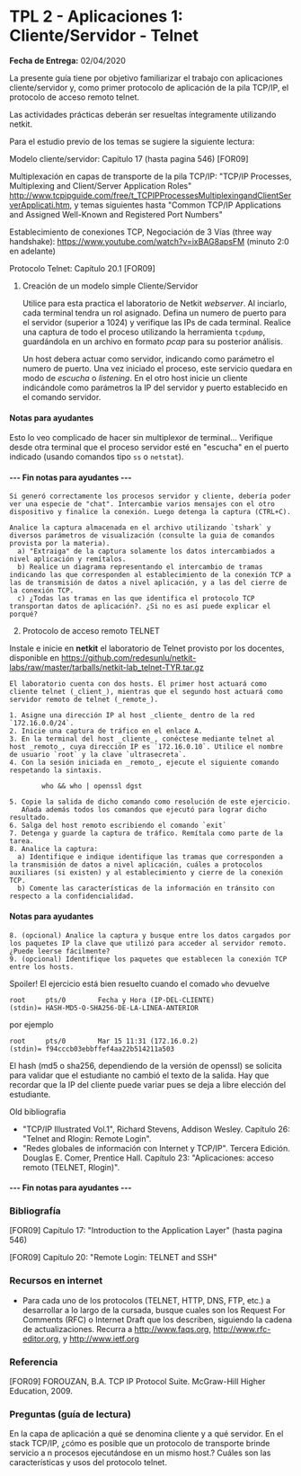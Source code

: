 TPL 2 - Aplicaciones 1: Cliente/Servidor - Telnet
=================================================

**Fecha de Entrega:** 02/04/2020

La presente guía tiene por objetivo familiarizar el trabajo con aplicaciones cliente/servidor y, como primer protocolo de aplicación de la pila TCP/IP, el protocolo de acceso remoto telnet.

Las actividades prácticas deberán ser resueltas íntegramente utilizando netkit.

Para el estudio previo de los temas se sugiere la siguiente lectura:

Modelo cliente/servidor: Capítulo 17 (hasta pagina 546) [FOR09]

Multiplexación en capas de transporte de la pila TCP/IP: "TCP/IP Processes, Multiplexing and Client/Server Application Roles" <http://www.tcpipguide.com/free/t_TCPIPProcessesMultiplexingandClientServerApplicati.htm>, y temas siguientes hasta "Common TCP/IP Applications and Assigned Well-Known and Registered Port Numbers"

Establecimiento de conexiones TCP, Negociación de 3 Vías (three way handshake): <https://www.youtube.com/watch?v=ixBAG8apsFM> (minuto 2:0 en adelante)
 
Protocolo Telnet: Capítulo 20.1 [FOR09]

1. Creación de un modelo simple Cliente/Servidor

    Utilice para esta practica el laboratorio de Netkit _webserver_. Al inciarlo, cada terminal tendra un rol asignado. Defina un numero de puerto para el servidor (superior a 1024) y verifique las IPs de cada terminal. Realice una captura de todo el proceso utilizando la herramienta `tcpdump`, guardándola en un archivo en formato _pcap_ para su posterior análisis.

    Un host debera actuar como servidor, indicando como parámetro el numero de puerto. Una vez iniciado el proceso, este servicio quedara en modo de _escucha_ o _listening_. En el otro host inicie un cliente indicándole como parámetros la IP del servidor y puerto establecido en el comando servidor.


#### Notas para ayudantes

Esto lo veo complicado de hacer sin multiplexor de terminal...
Verifique desde otra terminal que el proceso servidor esté en "escucha" en el puerto indicado (usando comandos tipo `ss` o `netstat`).

#### --- Fin notas para ayudantes ---

    Si generó correctamente los procesos servidor y cliente, debería poder ver una especie de "chat". Intercambie varios mensajes con el otro dispositivo y finalice la conexión. Luego detenga la captura (CTRL+C).

    Analice la captura almacenada en el archivo utilizando `tshark` y diversos parámetros de visualización (consulte la guia de comandos provista por la materia).
      a) "Extraiga" de la captura solamente los datos intercambiados a nivel aplicación y remítalos.
      b) Realice un diagrama representando el intercambio de tramas indicando las que corresponden al establecimiento de la conexión TCP a las de transmisión de datos a nivel aplicación, y a las del cierre de la conexión TCP.
      c) ¿Todas las tramas en las que identifica el protocolo TCP transportan datos de aplicación?. ¿Si no es así puede explicar el porqué?


2. Protocolo de acceso remoto TELNET

Instale e inicie en **netkit** el laboratorio de Telnet provisto por los docentes, disponible en <https://github.com/redesunlu/netkit-labs/raw/master/tarballs/netkit-lab_telnet-TYR.tar.gz>

    El laboratorio cuenta con dos hosts. El primer host actuará como cliente telnet (_client_), mientras que el segundo host actuará como servidor remoto de telnet (_remote_).

    1. Asigne una dirección IP al host _cliente_ dentro de la red `172.16.0.0/24`.
    2. Inicie una captura de tráfico en el enlace A.
    3. En la terminal del host _cliente_, conéctese mediante telnet al host _remoto_, cuya dirección IP es `172.16.0.10`. Utilice el nombre de usuario `root` y la clave `ultrasecreta`.
    4. Con la sesión iniciada en _remoto_, ejecute el siguiente comando respetando la sintaxis.

            who && who | openssl dgst

    5. Copie la salida de dicho comando como resolución de este ejercicio.
       Añada además todos los comandos que ejecutó para lograr dicho resultado.
    6. Salga del host remoto escribiendo el comando `exit`
    7. Detenga y guarde la captura de tráfico. Remítala como parte de la tarea.
    8. Analice la captura:
      a) Identifique e indique identifique las tramas que corresponden a la transmisión de datos a nivel aplicación, cuáles a protocolos auxiliares (si existen) y al establecimiento y cierre de la conexión TCP.
      b) Comente las características de la información en tránsito con respecto a la confidencialidad.

#### Notas para ayudantes

    8. (opcional) Analice la captura y busque entre los datos cargados por los paquetes IP la clave que utilizó para acceder al servidor remoto. ¿Puede leerse fácilmente?
    9. (opcional) Identifique los paquetes que establecen la conexión TCP entre los hosts.

Spoiler! El ejercicio está bien resuelto cuando el comado `who` devuelve

    root     pts/0        Fecha y Hora (IP-DEL-CLIENTE)
    (stdin)= HASH-MD5-O-SHA256-DE-LA-LINEA-ANTERIOR

por ejemplo

    root     pts/0        Mar 15 11:31 (172.16.0.2)
    (stdin)= f94cccb03ebbffef4aa22b514211a503

El hash (md5 o sha256, dependiendo de la versión de openssl) se solicita para validar que el estudiante no cambió el texto de la salida. Hay que recordar que la IP del cliente puede variar pues se deja a libre elección del estudiante.

Old bibliografia

* "TCP/IP Illustrated Vol.1", Richard Stevens, Addison Wesley.  Capítulo 26: "Telnet and Rlogin: Remote Login".
* "Redes globales de información con Internet y TCP/IP". Tercera Edición. Douglas E. Comer, Prentice Hall. Capítulo 23: "Aplicaciones: acceso remoto (TELNET, Rlogin)".

#### --- Fin notas para ayudantes ---

### Bibliografía

[FOR09] Capítulo 17: "Introduction to the Application Layer" (hasta pagina 546)

[FOR09] Capítulo 20: "Remote Login: TELNET and SSH"

### Recursos en internet

* Para cada uno de los protocolos (TELNET, HTTP, DNS, FTP, etc.) a desarrollar a lo largo de la cursada, busque cuales son los Request For Comments (RFC) o Internet Draft que los describen, siguiendo la cadena de actualizaciones. Recurra a <http://www.faqs.org>, <http://www.rfc-editor.org>, y <http://www.ietf.org>

### Referencia

[FOR09] FOROUZAN, B.A. TCP IP Protocol Suite. McGraw-Hill Higher Education, 2009.


### Preguntas (guía de lectura)
En la capa de aplicación a qué se denomina cliente y a qué servidor.
En el stack TCP/IP, ¿cómo es posible que un protocolo de transporte brinde servicio a n procesos ejecutándose en un mismo host.?
Cuáles son las características y usos del protocolo telnet.
